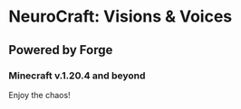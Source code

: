 # NeuroCraft: Visions & Voices
## Powered by Forge
### Minecraft v.1.20.4 and beyond
Enjoy the chaos!
